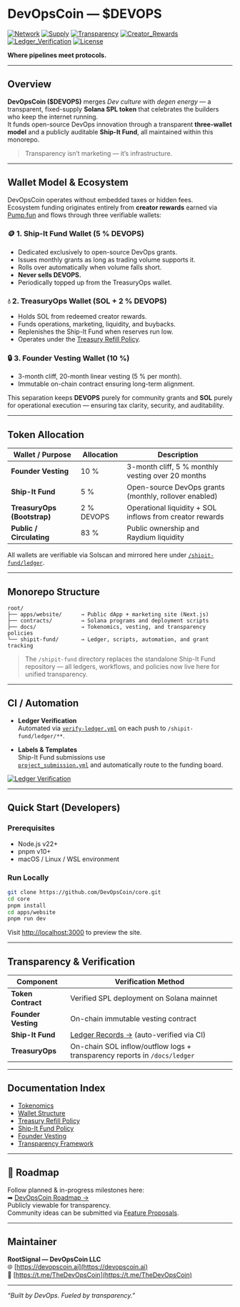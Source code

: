 # DevOpsCoin — $DEVOPS

[![Network](https://img.shields.io/badge/Network-Solana-14a1c0?logo=solana&logoColor=white)](https://solana.com)
[![Supply](https://img.shields.io/badge/Total_Supply-1B_DEVOPS-00b7b3)](./docs/token/TOKENOMICS.md)
[![Transparency](https://img.shields.io/badge/Transparency-On--Chain-00b7b3)](./docs/operations/TRANSPARENCY.md)
[![Creator_Rewards](https://img.shields.io/badge/Funding-Creator_Rewards_Only-9cf)](./docs/token/CREATOR_REWARDS.md)
[![Ledger_Verification](https://github.com/DevOpsCoin/core/actions/workflows/verify-ledger.yml/badge.svg)](https://github.com/DevOpsCoin/core/actions/workflows/verify-ledger.yml)
[![License](https://img.shields.io/badge/License-MIT-gray)](./LICENSE)

**Where pipelines meet protocols.**

---

## Overview

**DevOpsCoin ($DEVOPS)** merges _Dev culture_ with _degen energy_ — a transparent, fixed-supply **Solana SPL token** that celebrates the builders who keep the internet running.  
It funds open-source DevOps innovation through a transparent **three-wallet model** and a publicly auditable **Ship-It Fund**, all maintained within this monorepo.

> Transparency isn’t marketing — it’s infrastructure.

---

## Wallet Model & Ecosystem

DevOpsCoin operates without embedded taxes or hidden fees.  
Ecosystem funding originates entirely from **creator rewards** earned via [Pump.fun](https://pump.fun) and flows through three verifiable wallets:

### 🪙 1. **Ship-It Fund Wallet (5 % DEVOPS)**

- Dedicated exclusively to open-source DevOps grants.
- Issues monthly grants as long as trading volume supports it.
- Rolls over automatically when volume falls short.
- **Never sells DEVOPS.**
- Periodically topped up from the TreasuryOps wallet.

### 💧 2. **TreasuryOps Wallet (SOL + 2 % DEVOPS)**

- Holds SOL from redeemed creator rewards.
- Funds operations, marketing, liquidity, and buybacks.
- Replenishes the Ship-It Fund when reserves run low.
- Operates under the [Treasury Refill Policy](./docs/token/TREASURY_REFILL_POLICY.md).

### 🔒 3. **Founder Vesting Wallet (10 %)**

- 3-month cliff, 20-month linear vesting (5 % per month).
- Immutable on-chain contract ensuring long-term alignment.

This separation keeps **DEVOPS** purely for community grants and **SOL** purely for operational execution — ensuring tax clarity, security, and auditability.

---

## Token Allocation

| Wallet / Purpose            | Allocation | Description                                              |
| --------------------------- | ---------- | -------------------------------------------------------- |
| **Founder Vesting**         | 10 %       | 3-month cliff, 5 % monthly vesting over 20 months        |
| **Ship-It Fund**            | 5 %        | Open-source DevOps grants (monthly, rollover enabled)    |
| **TreasuryOps (Bootstrap)** | 2 % DEVOPS | Operational liquidity + SOL inflows from creator rewards |
| **Public / Circulating**    | 83 %       | Public ownership and Raydium liquidity                   |

All wallets are verifiable via Solscan and mirrored here under [`/shipit-fund/ledger`](./shipit-fund/ledger/).

---

## Monorepo Structure

```
root/
├── apps/website/      → Public dApp + marketing site (Next.js)
├── contracts/         → Solana programs and deployment scripts
├── docs/              → Tokenomics, vesting, and transparency policies
└── shipit-fund/       → Ledger, scripts, automation, and grant tracking
```

> The `/shipit-fund` directory replaces the standalone Ship-It Fund repository — all ledgers, workflows, and policies now live here for unified transparency.

---

## CI / Automation

- **Ledger Verification**  
  Automated via [`verify-ledger.yml`](.github/workflows/verify-ledger.yml) on each push to `/shipit-fund/ledger/**`.

- **Labels & Templates**  
  Ship-It Fund submissions use  
  [`project_submission.yml`](./.github/ISSUE_TEMPLATE/shipit_fund_project_submission.yml) and automatically route to the funding board.

[![Ledger Verification](https://github.com/DevOpsCoin/core/actions/workflows/verify-ledger.yml/badge.svg)](https://github.com/DevOpsCoin/core/actions/workflows/verify-ledger.yml)

---

## Quick Start (Developers)

### Prerequisites

- Node.js v22+
- pnpm v10+
- macOS / Linux / WSL environment

### Run Locally

```bash
git clone https://github.com/DevOpsCoin/core.git
cd core
pnpm install
cd apps/website
pnpm run dev
```

Visit [http://localhost:3000](http://localhost:3000) to preview the site.

---

## Transparency & Verification

| Component           | Verification Method                                                       |
| ------------------- | ------------------------------------------------------------------------- |
| **Token Contract**  | Verified SPL deployment on Solana mainnet                                 |
| **Founder Vesting** | On-chain immutable vesting contract                                       |
| **Ship-It Fund**    | [Ledger Records →](./shipit-fund/ledger/) (auto-verified via CI)          |
| **TreasuryOps**     | On-chain SOL inflow/outflow logs + transparency reports in `/docs/ledger` |

---

## Documentation Index

- [Tokenomics](./docs/token/TOKENOMICS.md)
- [Wallet Structure](./docs/token/WALLET_STRUCTURE.md)
- [Treasury Refill Policy](./docs/token/TREASURY_REFILL_POLICY.md)
- [Ship-It Fund Policy](./docs/token/SHIPIT_FUND.md)
- [Founder Vesting](./docs/token/FOUNDER_VESTING.md)
- [Transparency Framework](./docs/operations/TRANSPARENCY.md)

---

## 📍 Roadmap

Follow planned & in-progress milestones here:  
➡ [DevOpsCoin Roadmap →](https://github.com/orgs/DevOpsCoin/projects/3)  
Publicly viewable for transparency.  
Community ideas can be submitted via [Feature Proposals](https://github.com/DevOpsCoin/core/issues/new?template=feature_proposal.yml).

---

## Maintainer

**RootSignal — DevOpsCoin LLC**  
🌐 [https://devopscoin.ai](https://devopscoin.ai)  
💬 [https://t.me/TheDevOpsCoin](https://t.me/TheDevOpsCoin)

---

_“Built by DevOps. Fueled by transparency.”_
